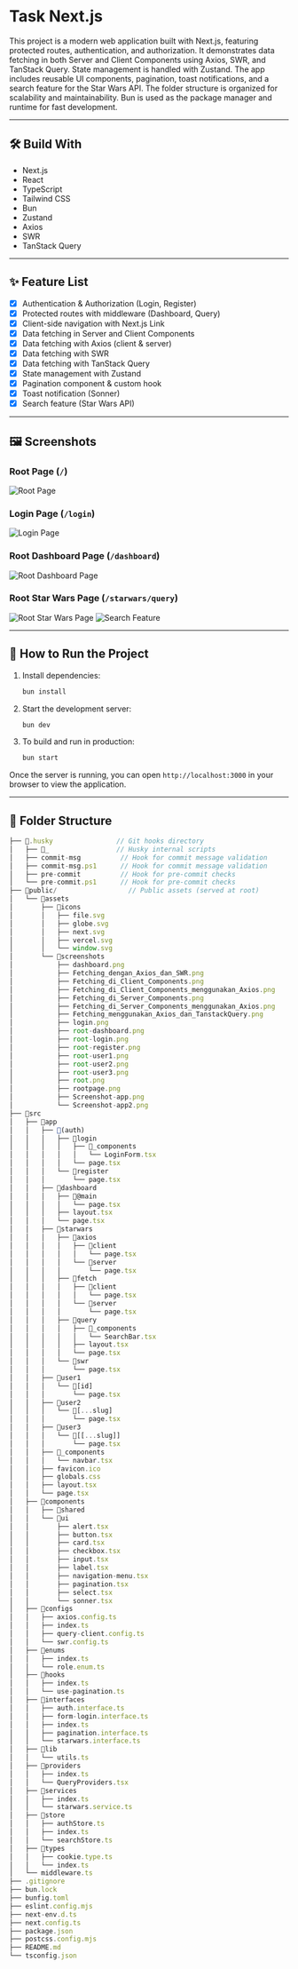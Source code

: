 # Task Next.js

This project is a modern web application built with Next.js, featuring protected routes, authentication, and authorization. It demonstrates data fetching in both Server and Client Components using Axios, SWR, and TanStack Query. State management is handled with Zustand. The app includes reusable UI components, pagination, toast notifications, and a search feature for the Star Wars API. The folder structure is organized for scalability and maintainability. Bun is used as the package manager and runtime for fast development.

---

## 🛠️ Build With

- Next.js
- React
- TypeScript
- Tailwind CSS
- Bun
- Zustand
- Axios
- SWR
- TanStack Query

---

## :sparkles: Feature List

- [x] Authentication & Authorization (Login, Register)
- [x] Protected routes with middleware (Dashboard, Query)
- [x] Client-side navigation with Next.js Link
- [x] Data fetching in Server and Client Components
- [x] Data fetching with Axios (client & server)
- [x] Data fetching with SWR
- [x] Data fetching with TanStack Query
- [x] State management with Zustand
- [x] Pagination component & custom hook
- [x] Toast notification (Sonner)
- [x] Search feature (Star Wars API)

---

## :framed_picture: Screenshots

### Root Page (`/`)

![Root Page](/public/assets/screenshots/rootpage.png)

### Login Page (`/login`)

![Login Page](/public/assets/screenshots/login.png)

### Root Dashboard Page (`/dashboard`)

![Root Dashboard Page](/public/assets/screenshots/dashboard.png)

### Root Star Wars Page (`/starwars/query`)

![Root Star Wars Page](/public/assets/screenshots/Root_StarWars_Page.png)
![Search Feature](/public/assets/screenshots/search-feature.png)

---

## :rocket: How to Run the Project

1. Install dependencies:
   ```sh
   bun install
   ```
2. Start the development server:
   ```sh
   bun dev
   ```
3. To build and run in production:
   ```sh
   bun start
   ```

Once the server is running, you can open `http://localhost:3000` in your browser to view the application.

---

## :file_folder: Folder Structure

```ts
├── 📁.husky                // Git hooks directory
│   ├── 📁_                 // Husky internal scripts
│   ├── commit-msg          // Hook for commit message validation
│   ├── commit-msg.ps1      // Hook for commit message validation
│   ├── pre-commit          // Hook for pre-commit checks
│   └── pre-commit.ps1      // Hook for pre-commit checks
├── 📁public/                  // Public assets (served at root)
│   └── 📁assets
│       ├── 📁icons
│       │   ├── file.svg
│       │   ├── globe.svg
│       │   ├── next.svg
│       │   ├── vercel.svg
│       │   └── window.svg
│       └── 📁screenshots
│           ├── dashboard.png
│           ├── Fetching_dengan_Axios_dan_SWR.png
│           ├── Fetching_di_Client_Components.png
│           ├── Fetching_di_Client_Components_menggunakan_Axios.png
│           ├── Fetching_di_Server_Components.png
│           ├── Fetching_di_Server_Components_menggunakan_Axios.png
│           ├── Fetching_menggunakan_Axios_dan_TanstackQuery.png
│           ├── login.png
│           ├── root-dashboard.png
│           ├── root-login.png
│           ├── root-register.png
│           ├── root-user1.png
│           ├── root-user2.png
│           ├── root-user3.png
│           ├── root.png
│           ├── rootpage.png
│           ├── Screenshot-app.png
│           └── Screenshot-app2.png
├── 📁src
│   ├── 📁app
│   │   ├── 📁(auth)
│   │   │   ├── 📁login
│   │   │   │   ├── 📁_components
│   │   │   │   │   └── LoginForm.tsx
│   │   │   │   └── page.tsx
│   │   │   └── 📁register
│   │   │       └── page.tsx
│   │   ├── 📁dashboard
│   │   │   ├── 📁@main
│   │   │   │   └── page.tsx
│   │   │   ├── layout.tsx
│   │   │   └── page.tsx
│   │   ├── 📁starwars
│   │   │   ├── 📁axios
│   │   │   │   ├── 📁client
│   │   │   │   │   └── page.tsx
│   │   │   │   └── 📁server
│   │   │   │       └── page.tsx
│   │   │   ├── 📁fetch
│   │   │   │   ├── 📁client
│   │   │   │   │   └── page.tsx
│   │   │   │   └── 📁server
│   │   │   │       └── page.tsx
│   │   │   ├── 📁query
│   │   │   │   ├── 📁_components
│   │   │   │   │   └── SearchBar.tsx
│   │   │   │   ├── layout.tsx
│   │   │   │   └── page.tsx
│   │   │   └── 📁swr
│   │   │       └── page.tsx
│   │   ├── 📁user1
│   │   │   └── 📁[id]
│   │   │       └── page.tsx
│   │   ├── 📁user2
│   │   │   └── 📁[...slug]
│   │   │       └── page.tsx
│   │   ├── 📁user3
│   │   │   └── 📁[[...slug]]
│   │   │       └── page.tsx
│   │   ├── 📁_components
│   │   │   └── navbar.tsx
│   │   ├── favicon.ico
│   │   ├── globals.css
│   │   ├── layout.tsx
│   │   └── page.tsx
│   ├── 📁components
│   │   ├── 📁shared
│   │   └── 📁ui
│   │       ├── alert.tsx
│   │       ├── button.tsx
│   │       ├── card.tsx
│   │       ├── checkbox.tsx
│   │       ├── input.tsx
│   │       ├── label.tsx
│   │       ├── navigation-menu.tsx
│   │       ├── pagination.tsx
│   │       ├── select.tsx
│   │       └── sonner.tsx
│   ├── 📁configs
│   │   ├── axios.config.ts
│   │   ├── index.ts
│   │   ├── query-client.config.ts
│   │   └── swr.config.ts
│   ├── 📁enums
│   │   ├── index.ts
│   │   └── role.enum.ts
│   ├── 📁hooks
│   │   ├── index.ts
│   │   └── use-pagination.ts
│   ├── 📁interfaces
│   │   ├── auth.interface.ts
│   │   ├── form-login.interface.ts
│   │   ├── index.ts
│   │   ├── pagination.interface.ts
│   │   └── starwars.interface.ts
│   ├── 📁lib
│   │   └── utils.ts
│   ├── 📁providers
│   │   ├── index.ts
│   │   └── QueryProviders.tsx
│   ├── 📁services
│   │   ├── index.ts
│   │   └── starwars.service.ts
│   ├── 📁store
│   │   ├── authStore.ts
│   │   ├── index.ts
│   │   └── searchStore.ts
│   ├── 📁types
│   │   ├── cookie.type.ts
│   │   └── index.ts
│   └── middleware.ts
├── .gitignore
├── bun.lock
├── bunfig.toml
├── eslint.config.mjs
├── next-env.d.ts
├── next.config.ts
├── package.json
├── postcss.config.mjs
├── README.md
└── tsconfig.json
```
